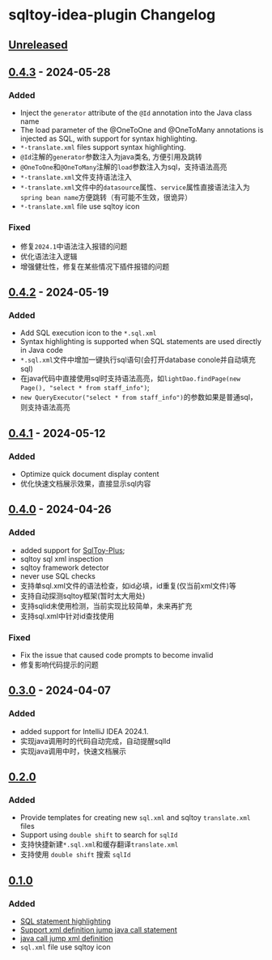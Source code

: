 <!-- Keep a Changelog guide -> https://keepachangelog.com -->

# sqltoy-idea-plugin Changelog

## [Unreleased]

## [0.4.3] - 2024-05-28

### Added

- Inject the `generator` attribute of the `@Id` annotation into the Java class name
- The load parameter of the @OneToOne and @OneToMany annotations is injected as SQL, with support for syntax highlighting.
- `*-translate.xml` files support syntax highlighting.
- `@Id`注解的`generator`参数注入为java类名, 方便引用及跳转
- `@OneToOne`和`@OneToMany`注解的`load`参数注入为sql，支持语法高亮
- `*-translate.xml`文件支持语法注入
- `*-translate.xml`文件中的`datasource`属性、`service`属性直接语法注入为`spring bean name`方便跳转（有可能不生效，很诡异）
- `*-translate.xml` file use sqltoy icon

### Fixed

- 修复`2024.1`中语法注入报错的问题
- 优化语法注入逻辑
- 增强健壮性，修复在某些情况下插件报错的问题

## [0.4.2] - 2024-05-19

### Added

- Add SQL execution icon to the `*.sql.xml` 
- Syntax highlighting is supported when SQL statements are used directly in Java code
- `*.sql.xml`文件中增加一键执行sql语句(会打开database conole并自动填充sql)
- 在java代码中直接使用sql时支持语法高亮，如`lightDao.findPage(new Page(), "select * from staff_info")`;
- `new QueryExecutor("select * from staff_info")`的参数如果是普通sql，则支持语法高亮

## [0.4.1] - 2024-05-12

### Added

- Optimize quick document display content
- 优化快速文档展示效果，直接显示sql内容

## [0.4.0] - 2024-04-26

### Added

- added support for [SqlToy-Plus](https://gitee.com/gzghde/sqltoy-plus);
- sqltoy sql xml inspection
- sqltoy framework detector
- never use SQL checks
- 支持单sql.xml文件的语法检查，如id必填，id重复(仅当前xml文件)等
- 支持自动探测sqltoy框架(暂时太大用处)
- 支持sqlid未使用检测，当前实现比较简单，未来再扩充
- 支持sql.xml中针对id查找使用

### Fixed

- Fix the issue that caused code prompts to become invalid
- 修复影响代码提示的问题

## [0.3.0] - 2024-04-07

### Added

- added support for IntelliJ IDEA 2024.1.
- 实现java调用时的代码自动完成，自动提醒sqlId
- 实现java调用中时，快速文档展示

## [0.2.0]

### Added

- Provide templates for creating new `sql.xml` and sqltoy `translate.xml` files
- Support using `double shift` to search for `sqlId`
- 支持快捷新建`*.sql.xml`和缓存翻译`translate.xml`
- 支持使用 `double shift` 搜索 `sqlId`

## [0.1.0]

### Added

- [SQL statement highlighting](https://github.com/imyuyu/sqltoy-idea-plugin/issues/5)
- [Support xml definition jump java call statement](https://github.com/imyuyu/sqltoy-idea-plugin/issues/3)
- [java call jump xml definition](https://github.com/imyuyu/sqltoy-idea-plugin/issues/4)
- `sql.xml` file use sqltoy icon

[Unreleased]: https://github.com/imyuyu/sqltoy-idea-plugin/compare/v0.4.3...HEAD
[0.4.3]: https://github.com/imyuyu/sqltoy-idea-plugin/compare/v0.4.2...v0.4.3
[0.4.2]: https://github.com/imyuyu/sqltoy-idea-plugin/compare/v0.4.1...v0.4.2
[0.4.1]: https://github.com/imyuyu/sqltoy-idea-plugin/compare/v0.4.0...v0.4.1
[0.4.0]: https://github.com/imyuyu/sqltoy-idea-plugin/compare/v0.3.0...v0.4.0
[0.3.0]: https://github.com/imyuyu/sqltoy-idea-plugin/compare/v0.2.0...v0.3.0
[0.2.0]: https://github.com/imyuyu/sqltoy-idea-plugin/compare/v0.1.0...v0.2.0
[0.1.0]: https://github.com/imyuyu/sqltoy-idea-plugin/commits/v0.1.0
